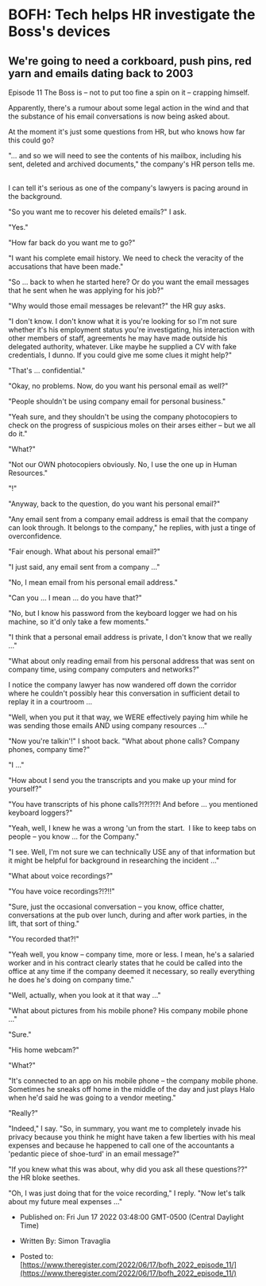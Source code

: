 # BOFH: Tech helps HR investigate the Boss's devices

## We're going to need a corkboard, push pins, red yarn and emails dating back to 2003

Episode 11 The Boss is – not to put too fine a spin on it – crapping himself.

Apparently, there's a rumour about some legal action in the wind and that the substance of his email conversations is now being asked about.

At the moment it's just some questions from HR, but who knows how far this could go?

"… and so we will need to see the contents of his mailbox, including his sent, deleted and archived documents," the company's HR person tells me.   

I can tell it's serious as one of the company's lawyers is pacing around in the background.

"So you want me to recover his deleted emails?" I ask.

"Yes."

"How far back do you want me to go?"

"I want his complete email history. We need to check the veracity of the accusations that have been made."

"So … back to when he started here? Or do you want the email messages that he sent when he was applying for his job?"

"Why would those email messages be relevant?" the HR guy asks.

"I don't know. I don't know what it is you're looking for so I'm not sure whether it's his employment status you're investigating, his interaction with other members of staff, agreements he may have made outside his delegated authority, whatever. Like maybe he supplied a CV with fake credentials, I dunno. If you could give me some clues it might help?"

"That's … confidential."

"Okay, no problems. Now, do you want his personal email as well?"

"People shouldn't be using company email for personal business."

"Yeah sure, and they shouldn't be using the company photocopiers to check on the progress of suspicious moles on their arses either – but we all do it."

"What?"

"Not our OWN photocopiers obviously. No, I use the one up in Human Resources."

"!"

"Anyway, back to the question, do you want his personal email?"

"Any email sent from a company email address is email that the company can look through. It belongs to the company," he replies, with just a tinge of overconfidence.

"Fair enough. What about his personal email?"

"I just said, any email sent from a company …"

"No, I mean email from his personal email address."

"Can you … I mean … do you have that?"

"No, but I know his password from the keyboard logger we had on his machine, so it'd only take a few moments."

"I think that a personal email address is private, I don't know that we really …"

"What about only reading email from his personal address that was sent on company time, using company computers and networks?"

I notice the company lawyer has now wandered off down the corridor where he couldn't possibly hear this conversation in sufficient detail to replay it in a courtroom …

"Well, when you put it that way, we WERE effectively paying him while he was sending those emails AND using company resources …"

"Now you're talkin'!" I shoot back. "What about phone calls? Company phones, company time?"

"I …"

"How about I send you the transcripts and you make up your mind for yourself?"

"You have transcripts of his phone calls?!?!?!?! And before … you mentioned keyboard loggers?"

"Yeah, well, I knew he was a wrong 'un from the start.  I like to keep tabs on people – you know … for the Company."

"I see. Well, I'm not sure we can technically USE any of that information but it might be helpful for background in researching the incident …" 

"What about voice recordings?"

"You have voice recordings?!?!!"

"Sure, just the occasional conversation – you know, office chatter, conversations at the pub over lunch, during and after work parties, in the lift, that sort of thing."

"You recorded that?!"

"Yeah well, you know – company time, more or less. I mean, he's a salaried worker and in his contract clearly states that he could be called into the office at any time if the company deemed it necessary, so really everything he does he's doing on company time."

"Well, actually, when you look at it that way …"

"What about pictures from his mobile phone? His company mobile phone …"

"Sure."

"His home webcam?"

"What?"

"It's connected to an app on his mobile phone – the company mobile phone. Sometimes he sneaks off home in the middle of the day and just plays Halo when he'd said he was going to a vendor meeting."

"Really?"

"Indeed," I say. "So, in summary, you want me to completely invade his privacy because you think he might have taken a few liberties with his meal expenses and because he happened to call one of the accountants a 'pedantic piece of shoe-turd' in an email message?"

"If you knew what this was about, why did you ask all these questions??" the HR bloke seethes.

"Oh, I was just doing that for the voice recording," I reply. "Now let's talk about my future meal expenses …"



- Published on: Fri Jun 17 2022 03:48:00 GMT-0500 (Central Daylight Time)

- Written By: Simon Travaglia

- Posted to: [https://www.theregister.com/2022/06/17/bofh_2022_episode_11/](https://www.theregister.com/2022/06/17/bofh_2022_episode_11/)